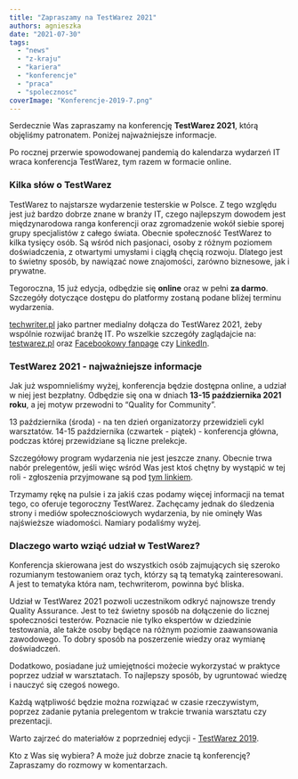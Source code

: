 ```yaml
---
title: "Zapraszamy na TestWarez 2021"
authors: agnieszka
date: "2021-07-30"
tags:
  - "news"
  - "z-kraju"
  - "kariera"
  - "konferencje"
  - "praca"
  - "spolecznosc"
coverImage: "Konferencje-2019-7.png"
---
```


Serdecznie Was zapraszamy na konferencję **TestWarez 2021**, którą objęliśmy
patronatem. Poniżej najważniejsze informacje.

Po rocznej przerwie spowodowanej pandemią do kalendarza wydarzeń IT wraca
konferencja TestWarez, tym razem w formacie online.

### Kilka słów o TestWarez

TestWarez to najstarsze wydarzenie testerskie w Polsce. Z tego względu jest już
bardzo dobrze znane w branży IT, czego najlepszym dowodem jest międzynarodowa
ranga konferencji oraz zgromadzenie wokół siebie sporej grupy specjalistów z
całego świata. Obecnie społeczność TestWarez to kilka tysięcy osób. Są wśród
nich pasjonaci, osoby z różnym poziomem doświadczenia, z otwartymi umysłami i
ciągłą chęcią rozwoju. Dlatego jest to świetny sposób, by nawiązać nowe
znajomości, zarówno biznesowe, jak i prywatne.

Tegoroczna, 15 już edycja, odbędzie się **online** oraz w pełni **za darmo**.
Szczegóły dotyczące dostępu do platformy zostaną podane bliżej terminu
wydarzenia.

[techwriter.pl](http://techwriter.pl/) jako partner medialny dołącza do
TestWarez 2021, żeby wspólnie rozwijać branżę IT. Po wszelkie szczegóły
zaglądajcie na: [testwarez.pl](https://www.testwarez.pl/) oraz
[Facebookowy fanpage](https://www.facebook.com/testwarez) czy
[LinkedIn](https://www.linkedin.com/company/testwarez-conference/).

### TestWarez 2021 - najważniejsze informacje

Jak już wspomnieliśmy wyżej, konferencja będzie dostępna online, a udział w niej
jest bezpłatny. Odbędzie się ona w dniach **13-15 października 2021 roku**, a
jej motyw przewodni to “Quality for Community”.

13 października (środa) - na ten dzień organizatorzy przewidzieli cykl
warsztatów. 14-15 października (czwartek - piątek) - konferencja główna, podczas
której przewidziane są liczne prelekcje.

Szczegółowy program wydarzenia nie jest jeszcze znany. Obecnie trwa nabór
prelegentów, jeśli więc wśród Was jest ktoś chętny by wystąpić w tej roli -
zgłoszenia przyjmowane są pod
[tym linkiem](https://www.testwarez.pl/call-for-papers).

Trzymamy rękę na pulsie i za jakiś czas podamy więcej informacji na temat tego,
co oferuje tegoroczny TestWarez. Zachęcamy jednak do śledzenia strony i mediów
społecznościowych wydarzenia, by nie ominęły Was najświeższe wiadomości. Namiary
podaliśmy wyżej.

### Dlaczego warto wziąć udział w TestWarez?

Konferencja skierowana jest do wszystkich osób zajmujących się szeroko
rozumianym testowaniem oraz tych, którzy są tą tematyką zainteresowani. A jest
to tematyka która nam, techwriterom, powinna być bliska.

Udział w TestWarez 2021 pozwoli uczestnikom odkryć najnowsze trendy Quality
Assurance. Jest to też świetny sposób na dołączenie do licznej społeczności
testerów. Poznacie nie tylko ekspertów w dziedzinie testowania, ale także osoby
będące na różnym poziomie zaawansowania zawodowego. To dobry sposób na
poszerzenie wiedzy oraz wymianę doświadczeń.

Dodatkowo, posiadane już umiejętności możecie wykorzystać w praktyce poprzez
udział w warsztatach. To najlepszy sposób, by ugruntować wiedzę i nauczyć się
czegoś nowego.

Każdą wątpliwość będzie można rozwiązać w czasie rzeczywistym, poprzez zadanie
pytania prelegentom w trakcie trwania warsztatu czy prezentacji.

Warto zajrzeć do materiałów z poprzedniej edycji -
[TestWarez 2019](https://2019.testwarez.pl/).

Kto z Was się wybiera? A może już dobrze znacie tą konferencję? Zapraszamy do
rozmowy w komentarzach.
